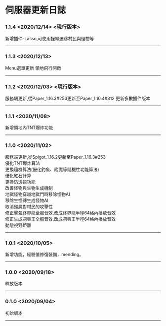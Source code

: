 # 伺服器更新日誌
### 1.1.4 <2020/12/14> <現行版本>
新增插件-Lasso,可使用拴繩遷移村民與怪物等
***
### 1.1.3 <2020/12/13>
Menu選單更新
領地飛行開啟
***
### 1.1.2 <2020/12/03> <現行版本>
服務端更新,從Paper_1.16.3#253更新至Paper_1.16.4#312
更新多數插件版本
***
### 1.1.1 <2020/11/08>
新增領地內TNT爆炸功能
***
### 1.1.0 <2020/11/02>
服務端更新,從Spigot_1.16.2更新至Paper_1.16.3#253  
優化TNT爆炸算法  
更換隨機算法(優化釣魚、附魔等隨機性功能算法)  
優化紅石計算  
更換防透視功能  
改善怪物與生物生成機制  
地獄怪物穿越地獄門時移除怪物AI  
移除生怪磚生成怪物AI  
取消殭屍對村民的攻擊性  
修正擊殺終界龍全服音效,改成終界龍半徑64格內播放音效  
修正生成凋零王全服音效,改成凋零王半徑64格內播放音效  
動態視野距離  
***
### 1.0.1 <2020/10/05>
新增功能，經驗值修復裝備，mending。
***
### 1.0.0 <2020/09/18>
釋放版本
***
### 0.1.0 <2020/09/04>
初始版本
***
